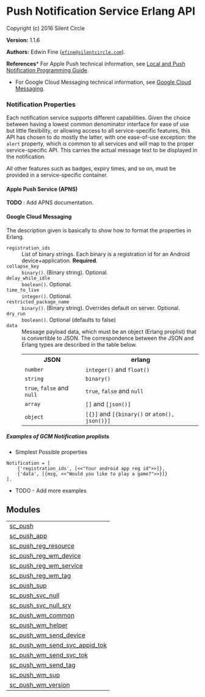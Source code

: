 

# Push Notification Service Erlang API #

Copyright (c) 2016 Silent Circle

__Version:__ 1.1.6

__Authors:__ Edwin Fine ([`efine@silentcircle.com`](mailto:efine@silentcircle.com)).

__References__* For Apple Push technical information, see
[Local and Push Notification Programming Guide](https://developer.apple.com/library/ios/#documentation/NetworkingInternet/Conceptual/RemoteNotificationsPG/).
* For Google Cloud Messaging technical information, see
[Google Cloud Messaging](http://developer.android.com/guide/google/gcm/index.md).


### <a name="Notification_Properties">Notification Properties</a> ###

Each notification service supports different capabilities. Given the choice
between having a lowest common denominator interface for ease of use but
little flexibility, or allowing access to all service-specific features,
this API has chosen to do mostly the latter, with one ease-of-use exception:
the `alert` property, which is common to all services and will map to
the proper service-specific API. This carries the actual message text
to be displayed in the notification.

All other features such as badges, expiry times, and so on, must be provided
in a service-specific container.


#### <a name="Apple_Push_Service_(APNS)">Apple Push Service (APNS)</a> ####

<strong>TODO</strong>
: Add APNS documentation.


#### <a name="Google_Cloud_Messaging">Google Cloud Messaging</a> ####

The description given is basically to show how to format the
properties in Erlang.


<dt><code>registration_ids</code></dt>



<dd>List of binary strings. Each binary is a registration id
     for an Android device+application. <strong>Required</strong>.</dd>



<dt><code>collapse_key</code></dt>



<dd><code>binary()</code>. (Binary string). Optional.</dd>



<dt><code>delay_while_idle</code></dt>



<dd><code>boolean()</code>. Optional.</dd>



<dt><code>time_to_live</code></dt>



<dd><code>integer()</code>. Optional.</dd>



<dt><code>restricted_package_name</code></dt>



<dd><code>binary()</code>. (Binary string). Overrides default on server. Optional.</dd>



<dt><code>dry_run</code></dt>



<dd><code>boolean()</code>. Optional (defaults to false)</dd>



<dt><code>data</code></dt>



<dd>Message payload data, which must be an
         object (Erlang proplist) that is convertible to JSON. The correspondence between
         the JSON and Erlang types are described in the table below.<table class="with-borders"><tr><th class="with-borders"><strong>JSON</strong></th><th class="with-borders"><strong>erlang</strong></th></tr><tr><td class="with-borders"> <code>number</code> </td><td class="with-borders"> <code>integer()</code> and <code>float()</code></td></tr><tr><td class="with-borders"> <code>string</code> </td><td class="with-borders"> <code>binary()</code> </td></tr><tr><td class="with-borders"> <code>true</code>, <code>false</code> and <code>null</code></td><td class="with-borders"> <code>true</code>, <code>false</code> and <code>null</code></td></tr><tr><td class="with-borders"> <code>array</code> </td><td class="with-borders"> <code>[]</code> and <code>[json()]</code></td></tr><tr><td class="with-borders"> <code>object</code> </td><td class="with-borders"> <code>[{}]</code> and <code>[{binary()</code> or <code>atom(), json()}]</code></td></tr></table></dd>




<h5><a name="Examples_of_GCM_Notification_proplists">Examples of GCM Notification proplists</a></h5>


* Simplest Possible properties


```
Notification = [
    {'registration_ids', [<<"Your android app reg id">>]},
    {'data', [{msg, <<"Would you like to play a game?">>}]}
].
```

* TODO - Add more examples



## Modules ##


<table width="100%" border="0" summary="list of modules">
<tr><td><a href="sc_push.md" class="module">sc_push</a></td></tr>
<tr><td><a href="sc_push_app.md" class="module">sc_push_app</a></td></tr>
<tr><td><a href="sc_push_reg_resource.md" class="module">sc_push_reg_resource</a></td></tr>
<tr><td><a href="sc_push_reg_wm_device.md" class="module">sc_push_reg_wm_device</a></td></tr>
<tr><td><a href="sc_push_reg_wm_service.md" class="module">sc_push_reg_wm_service</a></td></tr>
<tr><td><a href="sc_push_reg_wm_tag.md" class="module">sc_push_reg_wm_tag</a></td></tr>
<tr><td><a href="sc_push_sup.md" class="module">sc_push_sup</a></td></tr>
<tr><td><a href="sc_push_svc_null.md" class="module">sc_push_svc_null</a></td></tr>
<tr><td><a href="sc_push_svc_null_srv.md" class="module">sc_push_svc_null_srv</a></td></tr>
<tr><td><a href="sc_push_wm_common.md" class="module">sc_push_wm_common</a></td></tr>
<tr><td><a href="sc_push_wm_helper.md" class="module">sc_push_wm_helper</a></td></tr>
<tr><td><a href="sc_push_wm_send_device.md" class="module">sc_push_wm_send_device</a></td></tr>
<tr><td><a href="sc_push_wm_send_svc_appid_tok.md" class="module">sc_push_wm_send_svc_appid_tok</a></td></tr>
<tr><td><a href="sc_push_wm_send_svc_tok.md" class="module">sc_push_wm_send_svc_tok</a></td></tr>
<tr><td><a href="sc_push_wm_send_tag.md" class="module">sc_push_wm_send_tag</a></td></tr>
<tr><td><a href="sc_push_wm_sup.md" class="module">sc_push_wm_sup</a></td></tr>
<tr><td><a href="sc_push_wm_version.md" class="module">sc_push_wm_version</a></td></tr></table>

